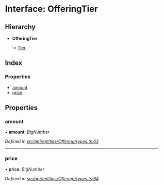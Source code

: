 # Interface: OfferingTier

## Hierarchy

* **OfferingTier**

  ↳ [Tier](tier.md)

## Index

### Properties

* [amount](offeringtier.md#amount)
* [price](offeringtier.md#price)

## Properties

###  amount

• **amount**: *BigNumber*

*Defined in [src/api/entities/Offering/types.ts:63](https://github.com/PolymathNetwork/polymesh-sdk/blob/4f2fd432/src/api/entities/Offering/types.ts#L63)*

___

###  price

• **price**: *BigNumber*

*Defined in [src/api/entities/Offering/types.ts:64](https://github.com/PolymathNetwork/polymesh-sdk/blob/4f2fd432/src/api/entities/Offering/types.ts#L64)*
